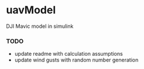 # uavModel
DJI Mavic  model in simulink

### TODO
- update readme with calculation assumptions
- update wind gusts with random number generation
